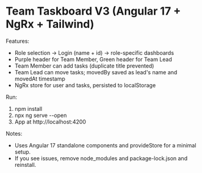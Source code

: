 # Team Taskboard V3 (Angular 17 + NgRx + Tailwind)

Features:
- Role selection -> Login (name + id) -> role-specific dashboards
- Purple header for Team Member, Green header for Team Lead
- Team Member can add tasks (duplicate title prevented)
- Team Lead can move tasks; movedBy saved as lead's name and movedAt timestamp
- NgRx store for user and tasks, persisted to localStorage

Run:
1. npm install
2. npx ng serve --open
3. App at http://localhost:4200

Notes:
- Uses Angular 17 standalone components and provideStore for a minimal setup.
- If you see issues, remove node_modules and package-lock.json and reinstall.
